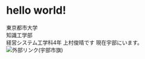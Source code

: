 # hello world!
東京都市大学  
知識工学部  
経営システム工学科4年 上村俊晴です
現在宇部にいます。  
![外部リンク(宇部市旗)](https://upload.wikimedia.org/wikipedia/commons/2/22/Flag_of_Ube%2C_Yamaguchi.svg)
